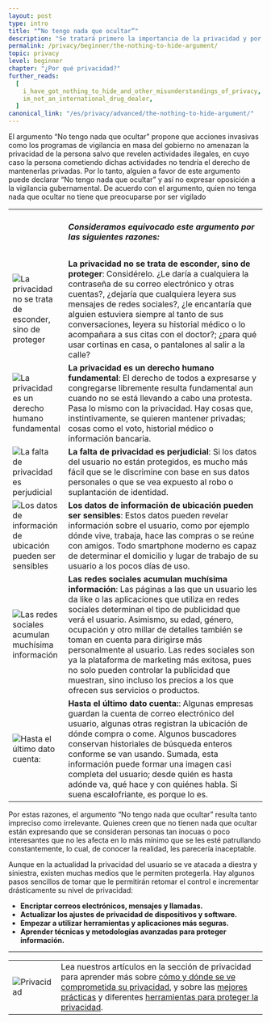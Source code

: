 ```yaml
---
layout: post
type: intro
title: "“No tengo nada que ocultar”"
description: "Se tratará primero la importancia de la privacidad y por qué son falaces declaraciones del tipo “No tengo nada que ocultar”."
permalink: /privacy/beginner/the-nothing-to-hide-argument/
topic: privacy
level: beginner
chapter: "¿Por qué privacidad?"
further_reads:
  [
    i_have_got_nothing_to_hide_and_other_misunderstandings_of_privacy,
    im_not_an_international_drug_dealer,
  ]
canonical_link: "/es/privacy/advanced/the-nothing-to-hide-argument/"
---
```


El argumento “No tengo nada que ocultar” propone que acciones invasivas como los programas de vigilancia en masa del gobierno no amenazan la privacidad de la persona salvo que revelen actividades ilegales, en cuyo caso la persona cometiendo dichas actividades no tendría el derecho de mantenerlas privadas. Por lo tanto, alguien a favor de este argumento puede declarar “No tengo nada que ocultar” y así no expresar oposición a la vigilancia gubernamental. De acuerdo con el argumento, quien no tenga nada que ocultar no tiene que preocuparse por ser vigilado

<table class="table table-borderless mb-4">
    <tbody>
    <tr>
        <td style="width: 65px;"></td>
        <td>
            <h5>Consideramos equivocado este argumento por las siguientes razones:</h5>
        </td>
    </tr>
    <tr>
        <td><img src="/assets/post_files/privacy/beginner/the-nothing-to-hide-argument/prot.svg" alt="La privacidad no se trata de esconder, sino de proteger"></td>
        <td>
            <strong>La privacidad no se trata de esconder, sino de proteger</strong>: Considérelo. ¿Le daría a cualquiera la contraseña de su correo electrónico y otras cuentas?, ¿dejaría que cualquiera leyera sus mensajes de redes sociales?, ¿le encantaría que alguien estuviera siempre al tanto de sus conversaciones, leyera su historial médico o lo acompañara a sus citas con el doctor?; ¿para qué usar cortinas en casa, o pantalones al salir a la calle?
        </td>
    </tr>
    <tr>
        <td><img src="/assets/post_files/privacy/beginner/the-nothing-to-hide-argument/user.svg" alt="La privacidad es un derecho humano fundamental"></td>
        <td>
            <strong>La privacidad es un derecho humano fundamental</strong>: El derecho de todos a expresarse y congregarse libremente resulta fundamental aun cuando no se está llevando a cabo una protesta. Pasa lo mismo con la privacidad. Hay cosas que, instintivamente, se quieren mantener privadas; cosas como el voto, historial médico o información bancaria.
        </td>
    </tr>
    <tr>
        <td><img src="/assets/post_files/privacy/beginner/the-nothing-to-hide-argument/lock.svg" alt="La falta de privacidad es perjudicial"></td>
        <td>
            <strong>La falta de privacidad es perjudicial</strong>: Si los datos del usuario no están protegidos, es mucho más fácil que se le discrimine con base en sus datos personales o que se vea expuesto al robo o suplantación de identidad.
        </td>
    </tr>
    <tr>
        <td><img src="/assets/post_files/privacy/beginner/the-nothing-to-hide-argument/loc.svg" alt="Los datos de información de ubicación pueden ser sensibles"></td>
        <td>
            <strong>Los datos de información de ubicación pueden ser sensibles</strong>: Estos datos pueden revelar información sobre el usuario, como por ejemplo dónde vive, trabaja, hace las compras o se reúne con amigos. Todo smartphone moderno es capaz de determinar el domicilio y lugar de trabajo de su usuario a los pocos días de uso.
        </td>
    </tr>
    <tr>
        <td><img src="/assets/post_files/privacy/beginner/the-nothing-to-hide-argument/find.svg" alt="Las redes sociales acumulan muchísima información"></td>
        <td>
            <strong>Las redes sociales acumulan muchísima información</strong>: Las páginas a las que un usuario les da like o las aplicaciones que utiliza en redes sociales determinan el tipo de publicidad que verá el usuario. Asimismo, su edad, género, ocupación y otro millar de detalles también se toman en cuenta para dirigirse más personalmente al usuario. Las redes sociales son ya la plataforma de marketing más exitosa, pues no solo pueden controlar la publicidad que muestran, sino incluso los precios a los que ofrecen sus servicios o productos.
        </td>
    </tr>
    <tr>
        <td><img src="/assets/post_files/privacy/beginner/the-nothing-to-hide-argument/tick.svg" alt="Hasta el último dato cuenta:"></td>
        <td>
            <strong>Hasta el último dato cuenta:</strong>: Algunas empresas guardan la cuenta de correo electrónico del usuario, algunas otras registran la ubicación de dónde compra o come. Algunos buscadores conservan historiales de búsqueda enteros conforme se van usando. Sumada, esta información puede formar una imagen casi completa del usuario; desde quién es hasta adónde va, qué hace y con quiénes habla. Si suena escalofriante, es porque lo es.
        </td>
    </tr>
    </tbody>
</table>

Por estas razones, el argumento “No tengo nada que ocultar” resulta tanto impreciso como irrelevante. Quienes creen que no tienen nada que ocultar están expresando que se consideran personas tan inocuas o poco interesantes que no les afecta en lo más mínimo que se les esté patrullando constantemente, lo cual, de conocer la realidad, les parecería inaceptable.

Aunque en la actualidad la privacidad del usuario se ve atacada a diestra y siniestra, existen muchas medios que le permiten protegerla. Hay algunos pasos sencillos de tomar que le permitirán retomar el control e incrementar drásticamente su nivel de privacidad:

- **Encriptar correos electrónicos, mensajes y llamadas.**
- **Actualizar los ajustes de privacidad de dispositivos y software.**
- **Empezar a utilizar herramientas y aplicaciones más seguras.**
- **Aprender técnicas y metodologías avanzadas para proteger información.**

<hr class="mt-5 mb-5">

<table class="table table-borderless">
    <tbody>
    <tr>
        <td style="width: 80px;"><img src="/assets/post_files/privacy/beginner/the-nothing-to-hide-argument/privacy.svg" alt="Privacidad"></td>
        <td>
            Lea nuestros artículos en la sección de privacidad para aprender más sobre <a href="{{ site.baseurl }}{% post_url /privacy/advanced/2024-02-02-your-phone %}">cómo y dónde se ve comprometida su privacidad</a>, y sobre las <a href="{{ site.baseurl }}{% post_url /privacy/beginner/2023-03-01-best-practices %}">mejores prácticas</a> y diferentes <a href="{{ site.baseurl }}{% post_url /privacy/beginner/2023-04-01-tools-to-protect-your-privacy %}">herramientas para proteger la privacidad</a>.
        </td>
    </tr>
    </tbody>
</table>
